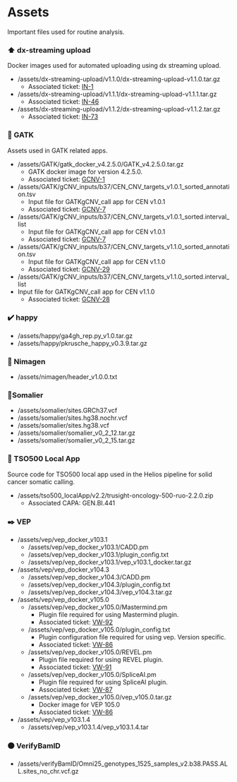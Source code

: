 # Assets

Important files used for routine analysis.

### :arrow_up: dx-streaming upload
Docker images used for automated uploading using dx streaming upload.
- /assets/dx-streaming-upload/v1.1.0/dx-streaming-upload-v1.1.0.tar.gz
  - Associated ticket: [IN-1](https://cuhbioinformatics.atlassian.net/browse/IN-1?atlOrigin=eyJpIjoiOTUxMTg0ZjI5NmUzNDZkY2FhNDY2NDFkZmNiYmNkN2QiLCJwIjoiaiJ9)
- /assets/dx-streaming-upload/v1.1.1/dx-streaming-upload-v1.1.1.tar.gz
  - Associated ticket: [IN-46](https://cuhbioinformatics.atlassian.net/browse/IN-46?atlOrigin=eyJpIjoiZDg5Y2RmZjRjYzkyNDcxMmIwZWEyOTQ3YWFkMTY5ZDQiLCJwIjoiaiJ9)
- /assets/dx-streaming-upload/v1.1.2/dx-streaming-upload-v1.1.2.tar.gz
  - Associated ticket: [IN-73](https://cuhbioinformatics.atlassian.net/browse/IN-73)

### :wrench: GATK
Assets used in GATK related apps.

- /assets/GATK/gatk_docker_v4.2.5.0/GATK_v4.2.5.0.tar.gz
  - GATK docker image for version 4.2.5.0.
  - Associated ticket: [GCNV-1](https://cuhbioinformatics.atlassian.net/browse/GCNV-1?atlOrigin=eyJpIjoiMGUyYTAxMmE4M2FiNGViYjk4MmE1MjJiZmMyZmEzM2QiLCJwIjoiaiJ9)
- /assets/GATK/gCNV_inputs/b37/CEN_CNV_targets_v1.0.1_sorted_annotation.tsv
  - Input file for GATKgCNV_call app for CEN v1.0.1
  - Associated ticket: [GCNV-7](https://cuhbioinformatics.atlassian.net/browse/GCNV-7?atlOrigin=eyJpIjoiNzM3NjA0MWE0MGI1NGI5YTlhMjFmMWFlNWVlZDExNWQiLCJwIjoiaiJ9)
- /assets/GATK/gCNV_inputs/b37/CEN_CNV_targets_v1.0.1_sorted.interval_list
  - Input file for GATKgCNV_call app for CEN v1.0.1
  - Associated ticket: [GCNV-7](https://cuhbioinformatics.atlassian.net/browse/GCNV-7?atlOrigin=eyJpIjoiNzM3NjA0MWE0MGI1NGI5YTlhMjFmMWFlNWVlZDExNWQiLCJwIjoiaiJ9)
- /assets/GATK/gCNV_inputs/b37/CEN_CNV_targets_v1.1.0_sorted_annotation.tsv
  - Input file for GATKgCNV_call app for CEN v1.1.0
  - Associated ticket: [GCNV-29](https://cuhbioinformatics.atlassian.net/browse/GCNV-29?atlOrigin=eyJpIjoiNjRhMGY5ZWY5OTc2NDdkZGJkZWY1NzQ1NzQ5ZDFlZmMiLCJwIjoiaiJ9)
- /assets/GATK/gCNV_inputs/b37/CEN_CNV_targets_v1.1.0_sorted.interval_list
- Input file for GATKgCNV_call app for CEN v1.1.0
  - Associated ticket: [GCNV-28](https://cuhbioinformatics.atlassian.net/browse/GCNV-28?atlOrigin=eyJpIjoiN2FmZWYwNDkwM2M4NGU1YTk1OWY2OTBhNDk1ZjcxMTQiLCJwIjoiaiJ9)


### :heavy_check_mark: happy
- /assets/happy/ga4gh_rep.py_v1.0.tar.gz
- /assets/happy/pkrusche_happy_v0.3.9.tar.gz

### :red_circle: Nimagen
- /assets/nimagen/header_v1.0.0.txt

### :large_orange_diamond:Somalier
- /assets/somalier/sites.GRCh37.vcf
- /assets/somalier/sites.hg38.nochr.vcf
- /assets/somalier/sites.hg38.vcf
- /assets/somalier/somalier_v0_2_12.tar.gz
- /assets/somalier/somalier_v0_2_15.tar.gz


### :space_invader: TSO500 Local App
Source code for TSO500 local app used in the Helios pipeline for solid cancer somatic calling.
- /assets/tso500_localApp/v2.2/trusight-oncology-500-ruo-2.2.0.zip
  - Associated CAPA: GEN.BI.441

### :black_nib: VEP
- /assets/vep/vep_docker_v103.1
  - /assets/vep/vep_docker_v103.1/CADD.pm
  - /assets/vep/vep_docker_v103.1/plugin_config.txt
  - /assets/vep/vep_docker_v103.1/vep_v103.1_docker.tar.gz
- /assets/vep/vep_docker_v104.3
  - /assets/vep/vep_docker_v104.3/CADD.pm
  - /assets/vep/vep_docker_v104.3/plugin_config.txt
  - /assets/vep/vep_docker_v104.3/vep_v104.3.tar.gz
- /assets/vep/vep_docker_v105.0
  - /assets/vep/vep_docker_v105.0/Mastermind.pm
    - Plugin file required for using Mastermind plugin.
    - Associated ticket: [VW-92](https://cuhbioinformatics.atlassian.net/browse/VW-92?atlOrigin=eyJpIjoiOGM4ZDAwNjY3ZjVlNGU4MmJhZjczNmRkNDcwMzE4ZGQiLCJwIjoiaiJ9)
  - /assets/vep/vep_docker_v105.0/plugin_config.txt
    - Plugin configuration file  required for using vep. Version specific.
    - Associated ticket: [VW-86](https://cuhbioinformatics.atlassian.net/browse/VW-86?atlOrigin=eyJpIjoiNGRhYmZlMjNiMzNjNDFhMDlhM2Y1MzQ5OWYxYjY0YWIiLCJwIjoiaiJ9)
  - /assets/vep/vep_docker_v105.0/REVEL.pm
    - Plugin file required for using REVEL plugin.
    - Associated ticket: [VW-91](https://cuhbioinformatics.atlassian.net/browse/VW-91?atlOrigin=eyJpIjoiYjBiZDA4MmU2ZTEzNDFmMWEyMGJiMmFhMzE5MzUyNWIiLCJwIjoiaiJ9)
  - /assets/vep/vep_docker_v105.0/SpliceAI.pm
    - Plugin file required for using SpliceAI plugin.
    - Associated ticket: [VW-87](https://cuhbioinformatics.atlassian.net/browse/VW-87?atlOrigin=eyJpIjoiY2UxMWZiMDRmYmU2NDE3ZGI1YWVhNmE0YTA1MzY0MWQiLCJwIjoiaiJ9)
  - /assets/vep/vep_docker_v105.0/vep_v105.0.tar.gz
    - Docker image for VEP 105.0
    - Associated ticket: [VW-86](https://cuhbioinformatics.atlassian.net/browse/VW-86?atlOrigin=eyJpIjoiNGRhYmZlMjNiMzNjNDFhMDlhM2Y1MzQ5OWYxYjY0YWIiLCJwIjoiaiJ9)
- /assets/vep/vep_v103.1.4
  - /assets/vep/vep_v103.1.4/vep_v103.1.4.tar


### :black_circle: VerifyBamID
- /assets/verifyBamID/Omni25_genotypes_1525_samples_v2.b38.PASS.ALL.sites_no_chr.vcf.gz
